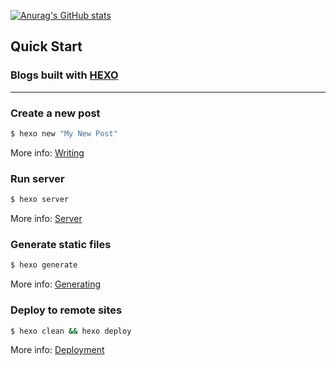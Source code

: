 [![Anurag's GitHub stats](https://github-readme-stats.vercel.app/api?username=rocketlyz)](https://github.com/anuraghazra/github-readme-stats)


## Quick Start

### Blogs built with [HEXO](https://hexo.io/docs/github-pages)

----

### Create a new post

``` bash
$ hexo new "My New Post"
```

More info: [Writing](https://hexo.io/docs/writing.html)

### Run server

``` bash
$ hexo server
```

More info: [Server](https://hexo.io/docs/server.html)

### Generate static files

``` bash
$ hexo generate
```

More info: [Generating](https://hexo.io/docs/generating.html)

### Deploy to remote sites

``` bash
$ hexo clean && hexo deploy
```

More info: [Deployment](https://hexo.io/docs/one-command-deployment.html)
